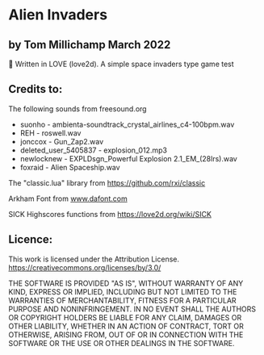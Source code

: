 # Alien Invaders 
##  by Tom Millichamp March 2022
:space_invader:
Written in LOVE (love2d). A simple space invaders type game
test

##  Credits to:
The following sounds from freesound.org
- suonho - ambienta-soundtrack_crystal_airlines_c4-100bpm.wav
- REH - roswell.wav
- jonccox - Gun_Zap2.wav 
- deleted_user_5405837 - explosion_012.mp3
- newlocknew - EXPLDsgn_Powerful Explosion 2.1_EM_(28lrs).wav
- foxraid - Alien Spaceship.wav

The "classic.lua" library from https://github.com/rxi/classic

Arkham Font from www.dafont.com

SICK Highscores functions from https://love2d.org/wiki/SICK

##  Licence:
This work is licensed under the Attribution License.
https://creativecommons.org/licenses/by/3.0/

THE SOFTWARE IS PROVIDED "AS IS", WITHOUT WARRANTY OF ANY KIND, EXPRESS OR
IMPLIED, INCLUDING BUT NOT LIMITED TO THE WARRANTIES OF MERCHANTABILITY,
FITNESS FOR A PARTICULAR PURPOSE AND NONINFRINGEMENT. IN NO EVENT SHALL THE
AUTHORS OR COPYRIGHT HOLDERS BE LIABLE FOR ANY CLAIM, DAMAGES OR OTHER
LIABILITY, WHETHER IN AN ACTION OF CONTRACT, TORT OR OTHERWISE, ARISING FROM,
OUT OF OR IN CONNECTION WITH THE SOFTWARE OR THE USE OR OTHER DEALINGS IN THE
SOFTWARE.
